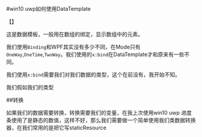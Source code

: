 #win10 uwp如何使用DataTemplate

【】

这是数据模板，一般用在数组的绑定，显示数组中的元素。

我们使用`Binding`和WPF其实没有多少不同，在Mode只有`OneWay`,`OneTime`,`TwoWay`。我们使用的`x:bind`在DataTemplate才和原来有一些不同。

我们使用`x:bind`需要我们对我们数据的类型，这个在前没有，我开始不知。

我们假如我们的类型



##转换

如果我们的数据需要转换，转换需要我们的变量，在我上次使用win10 uwp 进度条使用了是静态的数值，这样不好，那么我们需要做一个简单使用我们类数据转换器，在我们常用的是把它写staticResource
